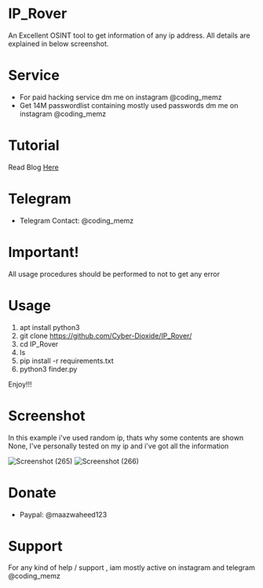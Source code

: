 # IP_Rover
An Excellent OSINT tool to get information of any ip address. All details are explained in below screenshot.

# Service
* For paid hacking service dm me on instagram @coding_memz
* Get 14M passwordlist containing mostly used passwords dm me on instagram @coding_memz

# Tutorial
Read Blog [Here](https://www.cyberdioxide.com/2023/11/ip-location-track-latitude-longitude-of.html)
# Telegram

* Telegram Contact: @coding_memz

  
# Important!

All usage procedures should be performed to not to get any error

# Usage
1. apt install python3
2. git clone https://github.com/Cyber-Dioxide/IP_Rover/
3. cd IP_Rover
4. ls
5. pip install -r requirements.txt
6. python3 finder.py

Enjoy!!!

# Screenshot

In this example i've used random ip, thats why some contents are shown None, I've personally tested on my ip and i've got all the information


![Screenshot (265)](https://user-images.githubusercontent.com/93708296/160673593-c8499850-71f4-4035-b97a-fdd8effebb93.png)
![Screenshot (266)](https://user-images.githubusercontent.com/93708296/160673599-c63c1649-8aa9-485b-81b5-71af336f5159.png)

# Donate
* Paypal: @maazwaheed123

# Support
For any kind of help / support , iam mostly active on instagram and telegram @coding_memz
